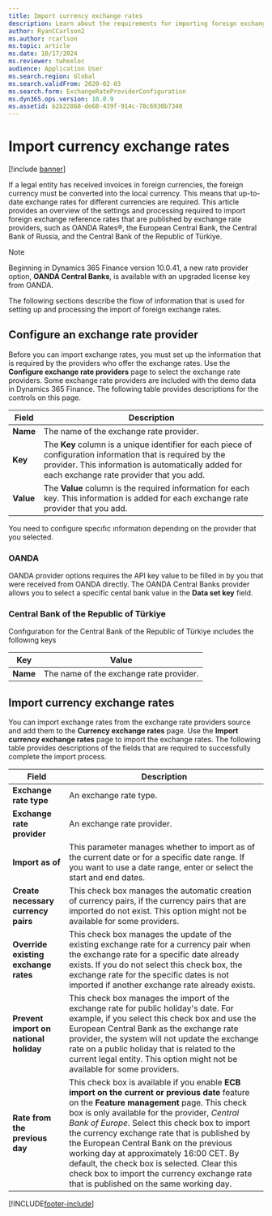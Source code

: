 ```yaml
---
title: Import currency exchange rates
description: Learn about the requirements for importing foreign exchange reference rates that are published by exchange rate providers.
author: RyanCCarlson2 
ms.author: rcarlson
ms.topic: article
ms.date: 10/17/2024
ms.reviewer: twheeloc
audience: Application User 
ms.search.region: Global
ms.search.validFrom: 2020-02-03
ms.search.form: ExchangeRateProviderConfiguration
ms.dyn365.ops.version: 10.0.9
ms.assetid: b2b22868-de68-439f-914c-78c6930b7340
---
```


# Import currency exchange rates

[!include [banner](../includes/banner.md)]

If a legal entity has received invoices in foreign currencies, the foreign currency must be converted into the local currency. This means that up-to-date exchange rates for different currencies are required. This article provides an overview of the settings and processing required to import foreign exchange reference rates that are published by exchange rate providers, such as OANDA Rates®,  the European Central Bank, the Central Bank of Russia, and the Central Bank of the Republic of Türkiye. 
>[!NOTE]
>Beginning in Dynamics 365 Finance version 10.0.41, a new rate provider option, **OANDA Central Banks**, is available with an upgraded license key from OANDA. 

The following sections describe the flow of information that is used for setting up and processing the import of foreign exchange rates.

## Configure an exchange rate provider
Before you can import exchange rates, you must set up the information that is required by the providers who offer the exchange rates. Use the **Configure exchange rate providers** page to select the exchange rate providers. Some exchange rate providers are included with the demo data in Dynamics 365 Finance. The following table provides descriptions for the controls on this page. 

| Field | Description                   |
|-----------|-----------------------------------|
| **Name**  | The name of the exchange rate provider.                                                                                                          |
| **Key**   | The **Key** column is a unique identifier for each piece of configuration information that is required by the provider. This information is automatically added for each exchange rate provider that you add. |
| **Value** | The **Value** column is the required information for each key. This information is added for each exchange rate provider that you add.|

You need to confıgure specıfıc ınformatıon dependıng on the provıder that you selected.

### OANDA

OANDA provider options requires the API key value to be filled in by you that were received from OANDA directly. The OANDA Central Banks provider allows you to select a specific cental bank value in the **Data set key** field.

### Central Bank of the Republic of Türkiye

Confıguratıon for the Central Bank of the Republic of Türkiye ıncludes the followıng keys

| Key | Value                   |
|-----------|-----------------------------------|
| **Name**  | The name of the exchange rate provider. |

## Import currency exchange rates
You can import exchange rates from the exchange rate providers source and add them to the **Currency exchange rates** page. Use the **Import currency exchange rates** page to import the exchange rates. The following table provides descriptions of the fields that are required to successfully complete the import process.

| Field | Description                   |
|-----------|-----------------------------------|
| **Exchange rate type**                 | An exchange rate type.                                                                                                                                                                                                                                                                                                                                                      |
| **Exchange rate provider**             | An exchange rate provider.                                                                                                                                                                                                                                                                                                                                                  |
| **Import as of**                       | This parameter manages whether to import as of the current date or for a specific date range. If you want to use a date range, enter or select the start and end dates.                                                                                                                                                                                                                |
| **Create necessary currency pairs**    | This check box manages the automatic creation of currency pairs, if the currency pairs that are imported do not exist. This option might not be available for some providers.                                                                                                                                                                                               |
| **Override existing exchange rates**   | This check box manages the update of the existing exchange rate for a currency pair when the exchange rate for a specific date already exists. If you do not select this check box, the exchange rate for the specific dates is not imported if another exchange rate already exists.                                                                                       |
| **Prevent import on national holiday** | This check box manages the import of the exchange rate for public holiday's date. For example, if you select this check box and use the European Central Bank as the exchange rate provider, the system will not update the exchange rate on a public holiday that is related to the current legal entity. This option might not be available for some providers. |
| **Rate from the previous day** | This check box is available if you enable **ECB import on the current or previous date** feature on the **Feature management** page. This check box is only available for the provider, *Central Bank of Europe*. Select this check box to import the currency exchange rate that is published by the European Central Bank on the previous working day at approximately 16:00 CET. By default, the check box is selected. Clear this check box to import the currency exchange rate that is published on the same working day.  |


[!INCLUDE[footer-include](../../includes/footer-banner.md)]
